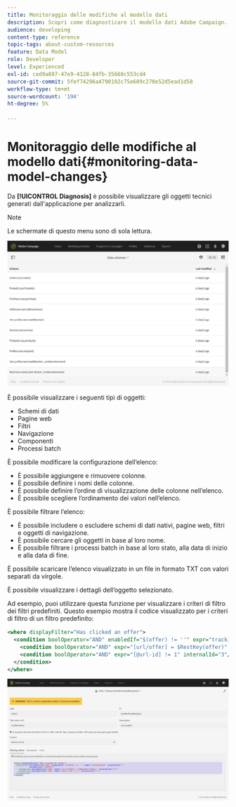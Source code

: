 ```yaml
---
title: Monitoraggio delle modifiche al modello dati
description: Scopri come diagnosticare il modello dati Adobe Campaign.
audience: developing
content-type: reference
topic-tags: about-custom-resources
feature: Data Model
role: Developer
level: Experienced
exl-id: ced9a897-47e9-4128-84fb-35660c553cd4
source-git-commit: 5fef74296a4790102c75e609c270e52d5ead1d58
workflow-type: tm+mt
source-wordcount: '194'
ht-degree: 5%

---
```


# Monitoraggio delle modifiche al modello dati{#monitoring-data-model-changes}

Da **[!UICONTROL Diagnosis]** è possibile visualizzare gli oggetti tecnici generati dall&#39;applicazione per analizzarli.

>[!NOTE]
>
>Le schermate di questo menu sono di sola lettura.

![](assets/diagnostic.png)

È possibile visualizzare i seguenti tipi di oggetti:

* Schemi di dati
* Pagine web
* Filtri
* Navigazione
* Componenti
* Processi batch

È possibile modificare la configurazione dell’elenco:

* È possibile aggiungere e rimuovere colonne.
* È possibile definire i nomi delle colonne.
* È possibile definire l’ordine di visualizzazione delle colonne nell’elenco.
* È possibile scegliere l’ordinamento dei valori nell’elenco.

È possibile filtrare l’elenco:

* È possibile includere o escludere schemi di dati nativi, pagine web, filtri e oggetti di navigazione.
* È possibile cercare gli oggetti in base al loro nome.
* È possibile filtrare i processi batch in base al loro stato, alla data di inizio e alla data di fine.

È possibile scaricare l’elenco visualizzato in un file in formato TXT con valori separati da virgole.

È possibile visualizzare i dettagli dell’oggetto selezionato.

Ad esempio, puoi utilizzare questa funzione per visualizzare i criteri di filtro dei filtri predefiniti. Questo esempio mostra il codice visualizzato per i criteri di filtro di un filtro predefinito:

```xml
<where displayFilter="Has clicked an offer">
  <condition boolOperator="AND" enabledIf="$(offer) != ''" expr="trackingLog" internalId="1" setOperator="EXISTS">
    <condition boolOperator="AND" expr="[url/offer] = $RestKey(offer)" internalId="2"/>
    <condition boolOperator="AND" expr="[@url-id] != 1" internalId="3"/>
  </condition>
</where>
```

![](assets/diagnosis_filter_criteria.png)